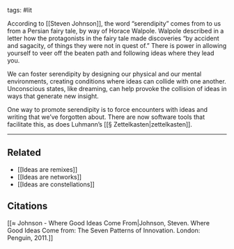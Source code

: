 tags: #lit 

According to [[Steven Johnson]], the word “serendipity” comes from to us from a Persian fairy tale, by way of Horace Walpole. Walpole described in a letter how the protagonists in the fairy tale made discoveries “by accident and sagacity, of things they were not in quest of.” There is power in allowing yourself to veer off the beaten path and following ideas where they lead you.

We can foster serendipity by designing our physical and our mental environments, creating conditions where ideas can collide with one another. Unconscious states, like dreaming, can help provoke the collision of ideas in ways that generate new insight. 

One way to promote serendipity is to force encounters with ideas and writing that we’ve forgotten about. There are now software tools that facilitate this, as does  Luhmann’s [[§ Zettelkasten|zettelkasten]]. 

---
## Related
- [[Ideas are remixes]]
- [[Ideas are networks]]
- [[Ideas are constellations]]

## Citations
[[≈ Johnson - Where Good Ideas Come From|Johnson, Steven. Where Good Ideas Come from: The Seven Patterns of Innovation. London: Penguin, 2011.]]

